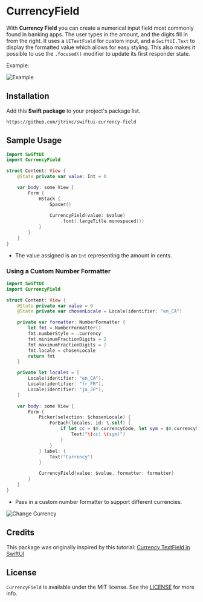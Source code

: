 # CurrencyField

With **Currency Field** you can create a numerical input field most commonly found in banking apps. The user types in the amount, and the digits fill in from the right. It uses a `UITextField` for custom input, and a `SwiftUI.Text` to display the formatted value which allows for easy styling. This also makes it possible to use the `.focused()` modifier to update its first responder state.

Example:

![Example](https://trinchero.me/samples/swiftui-currency-field-sample-1.gif)

## Installation

Add this **Swift package** to your project's package list.

```text
https://github.com/jtrinc/swiftui-currency-field
```

## Sample Usage

```swift
import SwiftUI
import CurrencyField

struct Content: View {
    @State private var value: Int = 0

    var body: some View {
        Form {
            HStack {
                Spacer()
                
                CurrencyField(value: $value)
                    .font(.largeTitle.monospaced())
            }
        }
    }
}
```

* The value assigned is an `Int` representing the amount in cents.

### Using a Custom Number Formatter

```swift
import SwiftUI
import CurrencyField

struct Content: View {
    @State private var value = 0
    @State private var chosenLocale = Locale(identifier: "en_CA")

    private var formatter: NumberFormatter {
        let fmt = NumberFormatter()
        fmt.numberStyle = .currency
        fmt.minimumFractionDigits = 2
        fmt.maximumFractionDigits = 2
        fmt.locale = chosenLocale
        return fmt
    }

    private let locales = [
        Locale(identifier: "en_CA"),
        Locale(identifier: "fr_FR"),
        Locale(identifier: "ja_JP"),
    ]

    var body: some View {
        Form {
            Picker(selection: $chosenLocale) {
                ForEach(locales, id: \.self) {
                    if let cc = $0.currencyCode, let sym = $0.currencySymbol {
                        Text("\(cc) \(sym)")
                    }
                }
            } label: {
                Text("Currency")
            }

            CurrencyField(value: $value, formatter: formatter)
        }
    }
}
```

* Pass in a custom number formatter to support different currencies.

![Change Currency](https://trinchero.me/samples/swiftui-currency-field-sample-2.gif)

## Credits

This package was originally inspired by this tutorial: [Currency TextField in SwiftUI](https://benoitpasquier.com/currency-textfield-in-swiftui/)

## License

`CurrencyField` is available under the MIT license. See the [LICENSE](/LICENSE) for more info.
